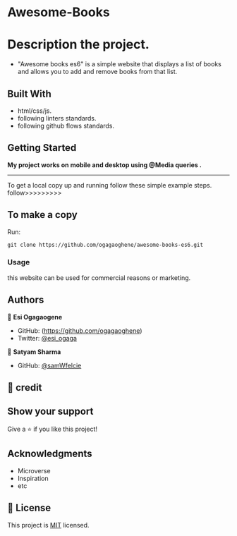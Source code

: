 # Awesome-Books

# Description the project.

- "Awesome books es6" is a simple website that displays a list of books and allows you to add and remove books from that list.

## Built With

- html/css/js.
- following linters standards.
- following github flows standards.

## Getting Started

**My project works on mobile and desktop using @Media queries .**
****************************************************
To get a local copy up and running follow these simple example steps.
follow>>>>>>>>>


## To make a copy

Run:
```
git clone https://github.com/ogagaoghene/awesome-books-es6.git
```

### Usage
this website can be used for commercial reasons or marketing.

## Authors

👤 **Esi Ogagaogene**
- GitHub: (https://github.com/ogagaoghene)
- Twitter: [@esi_ogaga](https://twitter.com/@esi_ogagaoghene)

👤 **Satyam Sharma**

- GitHub: [@samWfelcie](https://github.com/samWfelice)


## 🤝 credit

## Show your support

Give a ⭐️ if you like this project!

## Acknowledgments

- Microverse
- Inspiration
- etc

## 📝 License

This project is [MIT](./MIT.md) licensed.
